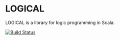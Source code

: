 # LOGICAL

LOGICAL is a library for logic programming in Scala.

[![Build Status](https://travis-ci.org/halcat0x15a/logical.svg?branch=master)](https://travis-ci.org/halcat0x15a/logical)